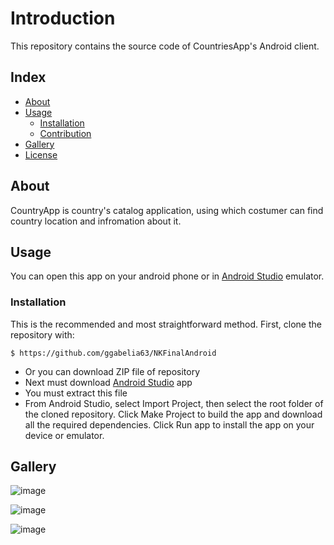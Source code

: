 # Introduction
This repository contains the source code of CountriesApp's Android client.



## Index

- [About](#about)
- [Usage](#usage)
  - [Installation](#installation)
  - [Contribution](#contribution)
- [Gallery](#gallery)
- [License](#license)

## About
CountryApp is country's catalog application, using which costumer can find country location and infromation about it.

## Usage
You can open this app on your android phone or in [Android Studio](https://developer.android.com/studio) emulator.

### Installation
This is the recommended and most straightforward method. First, clone the repository with:

```
$ https://github.com/ggabelia63/NKFinalAndroid
```
- Or you can download ZIP file of repository
- Next must download [Android Studio](https://developer.android.com/studio) app
- You must extract this file
- From Android Studio, select Import Project, then select the root folder of the cloned repository. Click Make Project to build the app and download all the required dependencies. Click Run app to install the app on your device or emulator.



##  Gallery

![image](https://user-images.githubusercontent.com/43831251/176879428-4fc3f507-67c9-45c8-9ceb-f060ce01fbd7.png)

![image](https://user-images.githubusercontent.com/43831251/176879480-76624be0-2e46-44da-9e02-149064d7544a.png)

![image](https://user-images.githubusercontent.com/43831251/176879541-eec6bc23-da8e-4685-a13f-1da7a0a448ce.png)
